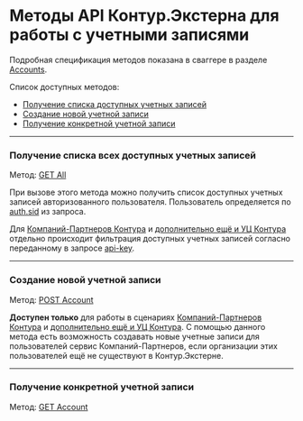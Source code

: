 # Методы API Контур.Экстерна для работы с учетными записями
Подробная спецификация методов показана в сваггере в разделе [Accounts](http://extern-api.testkontur.ru/swagger/ui/index#/Accounts).

Список доступных методов:
* [Получение списка доступных учетных записей](#2)
* [Создание новой учетной записи](#3)
* [Получение конкретной учетной записи](#4)

------

<a name="2"></a>
### Получение списка всех доступных учетных записей 
Метод: [GET All](http://extern-api.testkontur.ru/swagger/ui/index#!/Accounts/Accounts_GetAll)

При вызове этого метода можно получить список доступных учетных записей авторизованного пользователя. Пользователь определяется по [auth.sid](https://github.com/skbkontur/extern-api-docs/blob/master/manuals/auth.sid.md) из запроса. 

Для [Компаний-Партнеров Контура](https://github.com/skbkontur/extern-api-docs/blob/master/scenarios/Компания-партнер%20Контура.md) и [дополнительно ещё и УЦ Контура](https://github.com/skbkontur/extern-api-docs/blob/master/scenarios/Компания-партнер%20Удостоверяющего%20центра%20Контура.md) отдельно происходит фильтрация доступных учетных записей согласно переданному в запросе [api-key](https://github.com/skbkontur/extern-api-docs/blob/master/manuals/api-key.md).

------

<a name="3"></a>
### Создание новой учетной записи 
Метод: [POST Account](http://extern-api.testkontur.ru/swagger/ui/index#!/Accounts/Accounts_Create)

**Доступен только** для работы в сценариях [Компаний-Партнеров Контура](https://github.com/skbkontur/extern-api-docs/blob/master/scenarios/Компания-партнер%20Контура.md) и [дополнительно ещё и УЦ Контура](https://github.com/skbkontur/extern-api-docs/blob/master/scenarios/Компания-партнер%20Удостоверяющего%20центра%20Контура.md). С помощью данного метода есть возможность создавать новые учетные записи для пользователей сервис Компаний-Партнеров, если организации этих пользователей ещё не существуют в Контур.Экстерне.

------

<a name="4"></a>
### Получение конкретной учетной записи 
Метод: [GET Account](http://extern-api.testkontur.ru/swagger/ui/index#!/Accounts/Accounts_Get)
